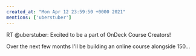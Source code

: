 ```yaml
---
created_at: "Mon Apr 12 23:59:50 +0000 2021"
mentions: ['uberstuber']
---
```


RT @uberstuber: Excited to be a part of OnDeck Course Creators! 

Over the next few months I'll be building an online course alongside 150…